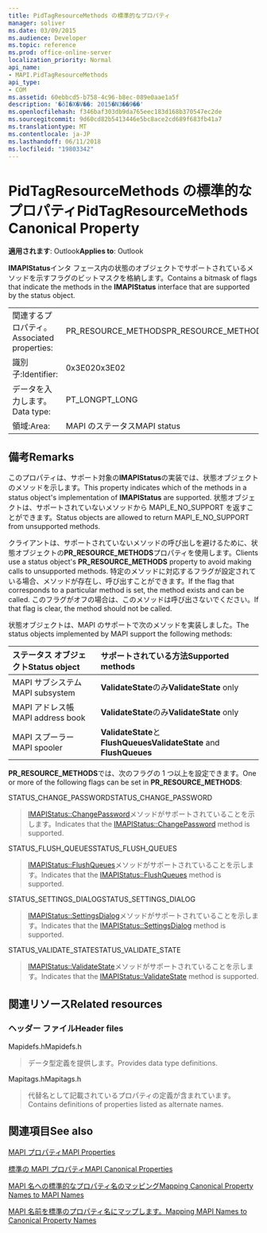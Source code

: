 ```yaml
---
title: PidTagResourceMethods の標準的なプロパティ
manager: soliver
ms.date: 03/09/2015
ms.audience: Developer
ms.topic: reference
ms.prod: office-online-server
localization_priority: Normal
api_name:
- MAPI.PidTagResourceMethods
api_type:
- COM
ms.assetid: 60ebbcd5-b758-4c96-b8ec-089e0aae1a5f
description: '�ŏI�X�V��: 2015�N3��9��'
ms.openlocfilehash: f346baf303db9da765eec183d168b370547ec2de
ms.sourcegitcommit: 9d60cd82b5413446e5bc8ace2cd689f683fb41a7
ms.translationtype: MT
ms.contentlocale: ja-JP
ms.lasthandoff: 06/11/2018
ms.locfileid: "19803342"
---
```

# <a name="pidtagresourcemethods-canonical-property"></a><span data-ttu-id="d0850-103">PidTagResourceMethods の標準的なプロパティ</span><span class="sxs-lookup"><span data-stu-id="d0850-103">PidTagResourceMethods Canonical Property</span></span>

  
  
<span data-ttu-id="d0850-104">**適用されます**: Outlook</span><span class="sxs-lookup"><span data-stu-id="d0850-104">**Applies to**: Outlook</span></span> 
  
<span data-ttu-id="d0850-105">**IMAPIStatus**インタ フェース内の状態のオブジェクトでサポートされているメソッドを示すフラグのビットマスクを格納します。</span><span class="sxs-lookup"><span data-stu-id="d0850-105">Contains a bitmask of flags that indicate the methods in the **IMAPIStatus** interface that are supported by the status object.</span></span> 
  
|||
|:-----|:-----|
|<span data-ttu-id="d0850-106">関連するプロパティ。</span><span class="sxs-lookup"><span data-stu-id="d0850-106">Associated properties:</span></span>  <br/> |<span data-ttu-id="d0850-107">PR_RESOURCE_METHODS</span><span class="sxs-lookup"><span data-stu-id="d0850-107">PR_RESOURCE_METHODS</span></span>  <br/> |
|<span data-ttu-id="d0850-108">識別子:</span><span class="sxs-lookup"><span data-stu-id="d0850-108">Identifier:</span></span>  <br/> |<span data-ttu-id="d0850-109">0x3E02</span><span class="sxs-lookup"><span data-stu-id="d0850-109">0x3E02</span></span>  <br/> |
|<span data-ttu-id="d0850-110">データを入力します。</span><span class="sxs-lookup"><span data-stu-id="d0850-110">Data type:</span></span>  <br/> |<span data-ttu-id="d0850-111">PT_LONG</span><span class="sxs-lookup"><span data-stu-id="d0850-111">PT_LONG</span></span>  <br/> |
|<span data-ttu-id="d0850-112">領域:</span><span class="sxs-lookup"><span data-stu-id="d0850-112">Area:</span></span>  <br/> |<span data-ttu-id="d0850-113">MAPI のステータス</span><span class="sxs-lookup"><span data-stu-id="d0850-113">MAPI status</span></span>  <br/> |
   
## <a name="remarks"></a><span data-ttu-id="d0850-114">備考</span><span class="sxs-lookup"><span data-stu-id="d0850-114">Remarks</span></span>

<span data-ttu-id="d0850-115">このプロパティは、サポート対象の**IMAPIStatus**の実装では、状態オブジェクトのメソッドを示します。</span><span class="sxs-lookup"><span data-stu-id="d0850-115">This property indicates which of the methods in a status object's implementation of **IMAPIStatus** are supported.</span></span> <span data-ttu-id="d0850-116">状態オブジェクトは、サポートされていないメソッドから MAPI_E_NO_SUPPORT を返すことができます。</span><span class="sxs-lookup"><span data-stu-id="d0850-116">Status objects are allowed to return MAPI_E_NO_SUPPORT from unsupported methods.</span></span> 
  
<span data-ttu-id="d0850-117">クライアントは、サポートされていないメソッドの呼び出しを避けるために、状態オブジェクトの**PR_RESOURCE_METHODS**プロパティを使用します。</span><span class="sxs-lookup"><span data-stu-id="d0850-117">Clients use a status object's **PR_RESOURCE_METHODS** property to avoid making calls to unsupported methods.</span></span> <span data-ttu-id="d0850-118">特定のメソッドに対応するフラグが設定されている場合、メソッドが存在し、呼び出すことができます。</span><span class="sxs-lookup"><span data-stu-id="d0850-118">If the flag that corresponds to a particular method is set, the method exists and can be called.</span></span> <span data-ttu-id="d0850-119">このフラグがオフの場合は、このメソッドは呼び出さないでください。</span><span class="sxs-lookup"><span data-stu-id="d0850-119">If that flag is clear, the method should not be called.</span></span> 
  
<span data-ttu-id="d0850-120">状態オブジェクトは、MAPI のサポートで次のメソッドを実装しました。</span><span class="sxs-lookup"><span data-stu-id="d0850-120">The status objects implemented by MAPI support the following methods:</span></span>
  
|<span data-ttu-id="d0850-121">**ステータス オブジェクト**</span><span class="sxs-lookup"><span data-stu-id="d0850-121">**Status object**</span></span>|<span data-ttu-id="d0850-122">**サポートされている方法**</span><span class="sxs-lookup"><span data-stu-id="d0850-122">**Supported methods**</span></span>|
|:-----|:-----|
|<span data-ttu-id="d0850-123">MAPI サブシステム</span><span class="sxs-lookup"><span data-stu-id="d0850-123">MAPI subsystem</span></span>  <br/> |<span data-ttu-id="d0850-124">**ValidateState**のみ</span><span class="sxs-lookup"><span data-stu-id="d0850-124">**ValidateState** only</span></span>  <br/> |
|<span data-ttu-id="d0850-125">MAPI アドレス帳</span><span class="sxs-lookup"><span data-stu-id="d0850-125">MAPI address book</span></span>  <br/> |<span data-ttu-id="d0850-126">**ValidateState**のみ</span><span class="sxs-lookup"><span data-stu-id="d0850-126">**ValidateState** only</span></span>  <br/> |
|<span data-ttu-id="d0850-127">MAPI スプーラー</span><span class="sxs-lookup"><span data-stu-id="d0850-127">MAPI spooler</span></span>  <br/> |<span data-ttu-id="d0850-128">**ValidateState**と**FlushQueues**</span><span class="sxs-lookup"><span data-stu-id="d0850-128">**ValidateState** and **FlushQueues**</span></span> <br/> |
   
<span data-ttu-id="d0850-129">**PR_RESOURCE_METHODS**では、次のフラグの 1 つ以上を設定できます。</span><span class="sxs-lookup"><span data-stu-id="d0850-129">One or more of the following flags can be set in **PR_RESOURCE_METHODS**:</span></span>
  
<span data-ttu-id="d0850-130">STATUS_CHANGE_PASSWORD</span><span class="sxs-lookup"><span data-stu-id="d0850-130">STATUS_CHANGE_PASSWORD</span></span> 
  
> <span data-ttu-id="d0850-131">[IMAPIStatus::ChangePassword](imapistatus-changepassword.md)メソッドがサポートされていることを示します。</span><span class="sxs-lookup"><span data-stu-id="d0850-131">Indicates that the [IMAPIStatus::ChangePassword](imapistatus-changepassword.md) method is supported.</span></span> 
    
<span data-ttu-id="d0850-132">STATUS_FLUSH_QUEUES</span><span class="sxs-lookup"><span data-stu-id="d0850-132">STATUS_FLUSH_QUEUES</span></span> 
  
> <span data-ttu-id="d0850-133">[IMAPIStatus::FlushQueues](imapistatus-flushqueues.md)メソッドがサポートされていることを示します。</span><span class="sxs-lookup"><span data-stu-id="d0850-133">Indicates that the [IMAPIStatus::FlushQueues](imapistatus-flushqueues.md) method is supported.</span></span> 
    
<span data-ttu-id="d0850-134">STATUS_SETTINGS_DIALOG</span><span class="sxs-lookup"><span data-stu-id="d0850-134">STATUS_SETTINGS_DIALOG</span></span> 
  
> <span data-ttu-id="d0850-135">[IMAPIStatus::SettingsDialog](imapistatus-settingsdialog.md)メソッドがサポートされていることを示します。</span><span class="sxs-lookup"><span data-stu-id="d0850-135">Indicates that the [IMAPIStatus::SettingsDialog](imapistatus-settingsdialog.md) method is supported.</span></span> 
    
<span data-ttu-id="d0850-136">STATUS_VALIDATE_STATE</span><span class="sxs-lookup"><span data-stu-id="d0850-136">STATUS_VALIDATE_STATE</span></span> 
  
> <span data-ttu-id="d0850-137">[IMAPIStatus::ValidateState](imapistatus-validatestate.md)メソッドがサポートされていることを示します。</span><span class="sxs-lookup"><span data-stu-id="d0850-137">Indicates that the [IMAPIStatus::ValidateState](imapistatus-validatestate.md) method is supported.</span></span> 
    
## <a name="related-resources"></a><span data-ttu-id="d0850-138">関連リソース</span><span class="sxs-lookup"><span data-stu-id="d0850-138">Related resources</span></span>

### <a name="header-files"></a><span data-ttu-id="d0850-139">ヘッダー ファイル</span><span class="sxs-lookup"><span data-stu-id="d0850-139">Header files</span></span>

<span data-ttu-id="d0850-140">Mapidefs.h</span><span class="sxs-lookup"><span data-stu-id="d0850-140">Mapidefs.h</span></span>
  
> <span data-ttu-id="d0850-141">データ型定義を提供します。</span><span class="sxs-lookup"><span data-stu-id="d0850-141">Provides data type definitions.</span></span>
    
<span data-ttu-id="d0850-142">Mapitags.h</span><span class="sxs-lookup"><span data-stu-id="d0850-142">Mapitags.h</span></span>
  
> <span data-ttu-id="d0850-143">代替名として記載されているプロパティの定義が含まれています。</span><span class="sxs-lookup"><span data-stu-id="d0850-143">Contains definitions of properties listed as alternate names.</span></span>
    
## <a name="see-also"></a><span data-ttu-id="d0850-144">関連項目</span><span class="sxs-lookup"><span data-stu-id="d0850-144">See also</span></span>



[<span data-ttu-id="d0850-145">MAPI プロパティ</span><span class="sxs-lookup"><span data-stu-id="d0850-145">MAPI Properties</span></span>](mapi-properties.md)
  
[<span data-ttu-id="d0850-146">標準の MAPI プロパティ</span><span class="sxs-lookup"><span data-stu-id="d0850-146">MAPI Canonical Properties</span></span>](mapi-canonical-properties.md)
  
[<span data-ttu-id="d0850-147">MAPI 名への標準的なプロパティ名のマッピング</span><span class="sxs-lookup"><span data-stu-id="d0850-147">Mapping Canonical Property Names to MAPI Names</span></span>](mapping-canonical-property-names-to-mapi-names.md)
  
[<span data-ttu-id="d0850-148">MAPI 名前を標準のプロパティ名にマップします。</span><span class="sxs-lookup"><span data-stu-id="d0850-148">Mapping MAPI Names to Canonical Property Names</span></span>](mapping-mapi-names-to-canonical-property-names.md)

